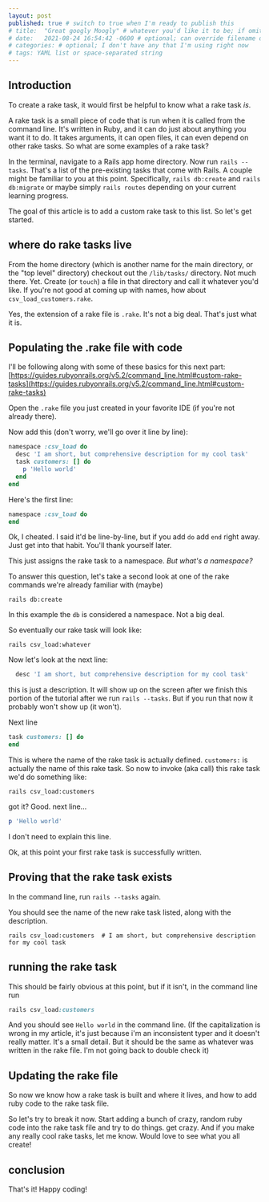 ```yaml
---
layout: post
published: true # switch to true when I'm ready to publish this
# title:  "Great googly Moogly" # whatever you'd like it to be; if omitted will default to file name title
# date:   2021-08-24 16:54:42 -0600 # optional; can override filename date to re-order articles; but it must contain all those different parts; -0600 is MST
# categories: # optional; I don't have any that I'm using right now
# tags: YAML list or space-separated string
---
```


## Introduction

To create a rake task, it would first be helpful to know what a rake task _is_.

A rake task is a small piece of code that is run when it is called from the command line. It's written in Ruby, and it can do just about anything you want it to do. It takes arguments, it can open files, it can even depend on other rake tasks. So what are some examples of a rake task?

In the terminal, navigate to a Rails app home directory. Now run `rails --tasks`. That's a list of the pre-existing tasks that come with Rails. A couple might be familiar to you at this point. Specifically, `rails db:create` and `rails db:migrate` or maybe simply `rails routes` depending on your current learning progress.

The goal of this article is to add a custom rake task to this list. So let's get started.

## where do rake tasks live

From the home directory (which is another name for the main directory, or the "top level" directory) checkout out the `/lib/tasks/` directory. Not much there. Yet. Create (or `touch`) a file in that directory and call it whatever you'd like. If you're not good at coming up with names, how about `csv_load_customers.rake`.

Yes, the extension of a rake file is `.rake`. It's not a big deal. That's just what it is.

## Populating the .rake file with code

I'll be following along with some of these basics for this next part: [https://guides.rubyonrails.org/v5.2/command_line.html#custom-rake-tasks](https://guides.rubyonrails.org/v5.2/command_line.html#custom-rake-tasks)

Open the `.rake` file you just created in your favorite IDE (if you're not already there).

Now add this (don't worry, we'll go over it line by line):

```ruby
namespace :csv_load do
  desc 'I am short, but comprehensive description for my cool task'
  task customers: [] do
    p 'Hello world'
  end
end
```

Here's the first line:

```ruby
namespace :csv_load do
end
```

Ok, I cheated. I said it'd be line-by-line, but if you add `do` add `end` right away. Just get into that habit. You'll thank yourself later.

This just assigns the rake task to a namespace. _But what's a namespace?_

To answer this question, let's take a second look at one of the rake commands we're already familiar with (maybe)

```
rails db:create
```

In this example the `db` is considered a namespace. Not a big deal.

So eventually our rake task will look like:

```
rails csv_load:whatever
```

Now let's look at the next line:

```ruby
  desc 'I am short, but comprehensive description for my cool task'
```

this is just a description. It will show up on the screen after we finish this portion of the tutorial after we run `rails --tasks`. But if you run that now it probably won't show up (it won't).

Next line

```ruby
task customers: [] do
end
```

This is where the name of the rake task is actually defined. `customers:` is actually the name of this rake task. So now to invoke (aka call) this rake task we'd do something like:

```
rails csv_load:customers
```

got it? Good. next line...

```ruby
p 'Hello world'
```

I don't need to explain this line.

Ok, at this point your first rake task is successfully written.

## Proving that the rake task exists

In the command line, run `rails --tasks` again.

You should see the name of the new rake task listed, along with the description.

```
rails csv_load:customers  # I am short, but comprehensive description for my cool task
```

## running the rake task

This should be fairly obvious at this point, but if it isn't, in the command line run

```ruby
rails csv_load:customers
```

And you should see `Hello world` in the command line. (If the capitalization is wrong in my article, it's just because i'm an inconsistent typer and it doesn't really matter. It's a small detail. But it should be the same as whatever was written in the rake file. I'm not going back to double check it)

## Updating the rake file

So now we know how a rake task is built and where it lives, and how to add ruby code to the rake task file.

So let's try to break it now. Start adding a bunch of crazy, random ruby code into the rake task file and try to do things. get crazy. And if you make any really cool rake tasks, let me know. Would love to see what you all create!

## conclusion

That's it! Happy coding!
